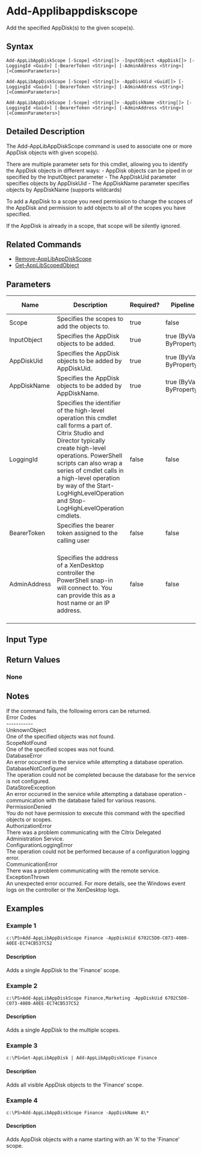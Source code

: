 ﻿
# Add-Applibappdiskscope
Add the specified AppDisk(s) to the given scope(s).
## Syntax
```
Add-AppLibAppDiskScope [-Scope] <String[]> -InputObject <AppDisk[]> [-LoggingId <Guid>] [-BearerToken <String>] [-AdminAddress <String>] [<CommonParameters>]

Add-AppLibAppDiskScope [-Scope] <String[]> -AppDiskUid <Guid[]> [-LoggingId <Guid>] [-BearerToken <String>] [-AdminAddress <String>] [<CommonParameters>]

Add-AppLibAppDiskScope [-Scope] <String[]> -AppDiskName <String[]> [-LoggingId <Guid>] [-BearerToken <String>] [-AdminAddress <String>] [<CommonParameters>]
```
## Detailed Description
The Add-AppLibAppDiskScope command is used to associate one or more AppDisk objects with given scope(s).

There are multiple parameter sets for this cmdlet, allowing you to identify the AppDisk objects in different ways: - AppDisk objects can be piped in or specified by the InputObject parameter - The AppDiskUid parameter specifies objects by AppDiskUid - The AppDiskName parameter specifies objects by AppDiskName (supports wildcards)

To add a AppDisk to a scope you need permission to change the scopes of the AppDisk and permission to add objects to all of the scopes you have specified.

If the AppDisk is already in a scope, that scope will be silently ignored.


## Related Commands

* [Remove-AppLibAppDiskScope](../Remove-AppLibAppDiskScope/)
* [Get-AppLibScopedObject](../Get-AppLibScopedObject/)
## Parameters
| Name   | Description | Required? | Pipeline Input | Default Value |
| --- | --- | --- | --- | --- |
| Scope | Specifies the scopes to add the objects to. | true | false |  |
| InputObject | Specifies the AppDisk objects to be added. | true | true (ByValue, ByPropertyName) |  |
| AppDiskUid | Specifies the AppDisk objects to be added by AppDiskUid. | true | true (ByValue, ByPropertyName) |  |
| AppDiskName | Specifies the AppDisk objects to be added by AppDiskName. | true | true (ByValue, ByPropertyName) |  |
| LoggingId | Specifies the identifier of the high-level operation this cmdlet call forms a part of. Citrix Studio and Director typically create high-level operations. PowerShell scripts can also wrap a series of cmdlet calls in a high-level operation by way of the Start-LogHighLevelOperation and Stop-LogHighLevelOperation cmdlets. | false | false |  |
| BearerToken | Specifies the bearer token assigned to the calling user | false | false |  |
| AdminAddress | Specifies the address of a XenDesktop controller the PowerShell snap-in will connect to. You can provide this as a host name or an IP address. | false | false | Localhost. Once a value is provided by any cmdlet, this value becomes the default. |

## Input Type

### 

## Return Values

### None

## Notes
If the command fails, the following errors can be returned.<br>    Error Codes<br>    -----------<br>    UnknownObject<br>        One of the specified objects was not found.<br>    ScopeNotFound<br>        One of the specified scopes was not found.<br>    DatabaseError<br>        An error occurred in the service while attempting a database operation.<br>    DatabaseNotConfigured<br>        The operation could not be completed because the database for the service is not configured.<br>    DataStoreException<br>        An error occurred in the service while attempting a database operation - communication with the database failed for various reasons.<br>    PermissionDenied<br>        You do not have permission to execute this command with the specified objects or scopes.<br>    AuthorizationError<br>        There was a problem communicating with the Citrix Delegated Administration Service.<br>    ConfigurationLoggingError<br>        The operation could not be performed because of a configuration logging error.<br>    CommunicationError<br>        There was a problem communicating with the remote service.<br>    ExceptionThrown<br>        An unexpected error occurred.  For more details, see the Windows event logs on the controller or the XenDesktop logs.
## Examples

### Example 1
```
c:\PS>Add-AppLibAppDiskScope Finance -AppDiskUid 6702C5D0-C073-4080-A0EE-EC74CB537C52
```
#### Description
Adds a single AppDisk to the 'Finance' scope.
### Example 2
```
c:\PS>Add-AppLibAppDiskScope Finance,Marketing -AppDiskUid 6702C5D0-C073-4080-A0EE-EC74CB537C52
```
#### Description
Adds a single AppDisk to the multiple scopes.
### Example 3
```
c:\PS>Get-AppLibAppDisk | Add-AppLibAppDiskScope Finance
```
#### Description
Adds all visible AppDisk objects to the 'Finance' scope.
### Example 4
```
c:\PS>Add-AppLibAppDiskScope Finance -AppDiskName A\*
```
#### Description
Adds AppDisk objects with a name starting with an 'A' to the 'Finance' scope.
